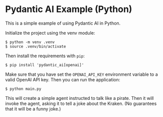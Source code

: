 # Pydantic AI Example (Python)

This is a simple example of using Pydantic AI in Python.

Initialize the project using the venv module:

```
$ python -m venv .venv
$ source .venv/bin/activate
```

Then install the requirements with `pip`:

```
$ pip install 'pydantic_ai[openai]'
```

Make sure that you have set the `OPENAI_API_KEY` environment 
variable to a valid OpenAI API key. Then you can run the 
application:

```
$ python main.py
```

This will create a simple agent instructed to talk like a pirate.
Then it will invoke the agent, asking it to tell a joke about the
Kraken. (No guarantees that it will be a funny joke.)